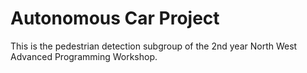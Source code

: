 # Autonomous Car Project

This is the pedestrian detection subgroup of the 2nd year North West Advanced Programming Workshop. 

